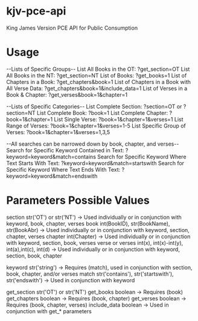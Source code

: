 kjv-pce-api
=====================================================================================
King James Version PCE API for Public Consumption

Usage
=====================================================================================
--Lists of Specific Groups--
List All Books in the OT: ?get_section=OT
List All Books in the NT: ?get_section=NT
List of Books: ?get_books=1
List of Chapters in a Book: ?get_chapters&book=1
List of Chapters in a Book with All Verse Data: ?get_chapters&book=1&include_data=1
List of Verses in a Book & Chapter: ?get_verses&book=1&chapter=1

--Lists of Specific Categories--
List Complete Section: ?section=OT or ?section=NT
List Complete Book: ?book=1
List Complete Chapter: ?book=1&chapter=1
List Single Verse: ?book=1&chapter=1&verses=1
List Range of Verses: ?book=1&chapter=1&verses=1-5
List Specific Group of Verses: ?book=1&chapter=1&verses=1,3,5

--All searches can be narrowed down by book, chapter, and verses--
Search for Specific Keyword Contained in Text: ?keyword=keyword&match=contains
Search for Specific Keyword Where Text Starts With Text: ?keyword=keyword&match=startswith
Search for Specific Keyword Where Text Ends With Text: ?keyword=keyword&match=endswith

Parameters          Possible Values
=====================================================================================
section             str('OT') or str('NT') -> Used individually or in conjunction with keyword, book, chapter, verses
book                int(BookID), str(BookName), str(BookAbr) -> Used individually or in conjunction with keyword, section, chapter, verses
chapter             int(Chapter) -> Used individually or in conjunction with keyword, section, book, verses
verse or verses     int(x), int(x)-int(y), int(a),int(c), int(d) -> Used individually or in conjunction with keyword, section, book, chapter

keyword             str('string') -> Requires (match), used in conjunction with section, book, chapter, and/or verses
match               str('contains'), str('startswith'), str('endswith') -> Used in conjunction with keyword

get_section         str('OT') or str('NT')
get_books           boolean -> Requires (book)
get_chapters        boolean -> Requires (book, chapter)
get_verses          boolean -> Requires (book, chapter, verses)
include_data        boolean -> Used in conjunction with get_* parameters
